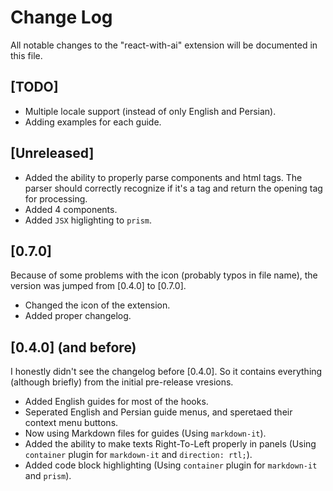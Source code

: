 # Change Log

All notable changes to the "react-with-ai" extension will be documented in this file.

## [TODO]

- Multiple locale support (instead of only English and Persian).
- Adding examples for each guide.

## [Unreleased]

- Added the ability to properly parse components and html tags. The parser should correctly recognize if it's a tag and return the opening tag for processing.
- Added 4 components.
- Added `JSX` higlighting to `prism`.

## [0.7.0]

Because of some problems with the icon (probably typos in file name), the version was jumped from [0.4.0] to [0.7.0].
- Changed the icon of the extension.
- Added proper changelog.

## [0.4.0] (and before)

I honestly didn't see the changelog before [0.4.0]. So it contains everything (although briefly) from the initial pre-release vresions.
- Added English guides for most of the hooks.
- Seperated English and Persian guide menus, and speretaed their context menu buttons.
- Now using Markdown files for guides (Using `markdown-it`).
- Added the ability to make texts Right-To-Left properly in panels (Using `container` plugin for `markdown-it` and `direction: rtl;`).
- Added code block highlighting (Using `container` plugin for `markdown-it` and `prism`).